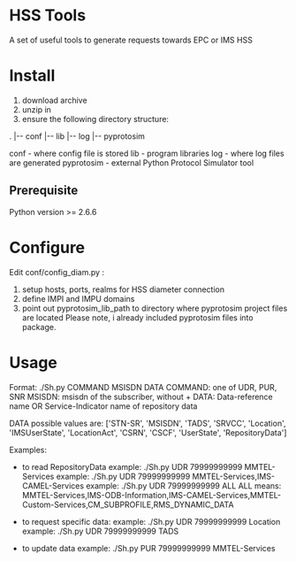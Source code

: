 # HSS Tools
A set of useful tools to generate requests towards EPC or IMS HSS

# Install
1. download archive
2. unzip in
3. ensure the following directory structure:

.
|-- conf
|-- lib
|-- log
|-- pyprotosim

conf - where config file is stored
lib - program libraries
log - where log files are generated
pyprotosim - external Python Protocol Simulator tool

## Prerequisite
Python version >= 2.6.6

# Configure

Edit conf/config_diam.py :
1. setup hosts, ports, realms for HSS diameter connection
2. define IMPI and IMPU domains
3. point out pyprotosim_lib_path to directory where pyprotosim project files are located
Please note, i already included pyprotosim files into package.

# Usage

Format: ./Sh.py COMMAND MSISDN DATA
COMMAND: one of UDR, PUR, SNR
MSISDN: msisdn of the subscriber, without +
DATA: Data-reference name OR Service-Indicator name of repository data

DATA possible values are: ['STN-SR', 'MSISDN', 'TADS', 'SRVCC', 'Location', 'IMSUserState', 'LocationAct', 'CSRN', 'CSCF', 'UserState', 'RepositoryData']

Examples:
- to read RepositoryData
example: ./Sh.py UDR 79999999999 MMTEL-Services
example: ./Sh.py UDR 79999999999 MMTEL-Services,IMS-CAMEL-Services
example: ./Sh.py UDR 79999999999 ALL
ALL means: MMTEL-Services,IMS-ODB-Information,IMS-CAMEL-Services,MMTEL-Custom-Services,CM_SUBPROFILE,RMS_DYNAMIC_DATA

- to request specific data:
example: ./Sh.py UDR 79999999999 Location
example: ./Sh.py UDR 79999999999 TADS

- to update data
example: ./Sh.py PUR 79999999999 MMTEL-Services


